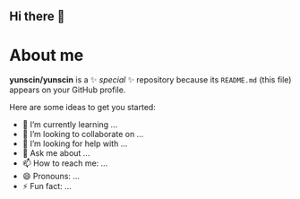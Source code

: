 ## Hi there 👋
# About me

**yunscin/yunscin** is a ✨ _special_ ✨ repository because its `README.md` (this file) appears on your GitHub profile.

Here are some ideas to get you started:

<!--
- 🔭 I’m currently working on ...
-->
- 🌱 I’m currently learning ...
- 👯 I’m looking to collaborate on ...
- 🤔 I’m looking for help with ...
- 💬 Ask me about ...
- 📫 How to reach me: ...
- 😄 Pronouns: ...
- ⚡ Fun fact: ...

